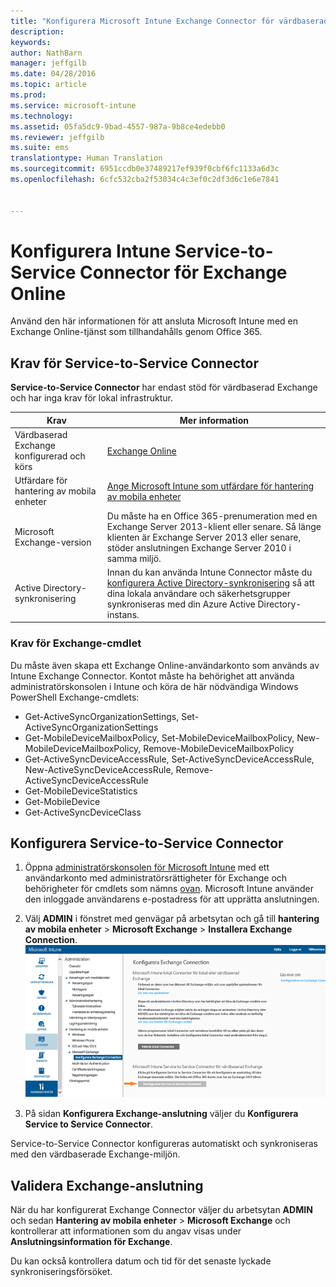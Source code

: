 ```yaml
---
title: "Konfigurera Microsoft Intune Exchange Connector för värdbaserad Exchange | Microsoft Intune"
description: 
keywords: 
author: NathBarn
manager: jeffgilb
ms.date: 04/28/2016
ms.topic: article
ms.prod: 
ms.service: microsoft-intune
ms.technology: 
ms.assetid: 05fa5dc9-9bad-4557-987a-9b8ce4edebb0
ms.reviewer: jeffgilb
ms.suite: ems
translationtype: Human Translation
ms.sourcegitcommit: 6951ccdb0e37489217ef939f0cbf6fc1133a6d3c
ms.openlocfilehash: 6cfc532cba2f53034c4c3ef0c2df3d6c1e6e7841


---
```


# Konfigurera Intune Service-to-Service Connector för Exchange Online

Använd den här informationen för att ansluta Microsoft Intune med en Exchange Online-tjänst som tillhandahålls genom Office 365.

## Krav för Service-to-Service Connector
**Service-to-Service Connector** har endast stöd för värdbaserad Exchange och har inga krav för lokal infrastruktur.

|Krav|Mer information|
|---------------|--------------------|
|Värdbaserad Exchange konfigurerad och körs|[Exchange Online](https://technet.microsoft.com/library/jj200580.aspx) |
|Utfärdare för hantering av mobila enheter| [Ange Microsoft Intune som utfärdare för hantering av mobila enheter](get-ready-to-enroll-devices-in-microsoft-intune.md#set-mobile-device-management-authority)|
|Microsoft Exchange-version|Du måste ha en Office 365-prenumeration med en Exchange Server 2013-klient eller senare. Så länge klienten är Exchange Server 2013 eller senare, stöder anslutningen Exchange Server 2010 i samma miljö.|
|Active Directory-synkronisering|Innan du kan använda Intune Connector måste du [konfigurera Active Directory-synkronisering](/intune/get-started/start-with-a-paid-subscription-to-microsoft-intune-step-3) så att dina lokala användare och säkerhetsgrupper synkroniseras med din Azure Active Directory-instans.|

### Krav för Exchange-cmdlet

Du måste även skapa ett Exchange Online-användarkonto som används av Intune Exchange Connector. Kontot måste ha behörighet att använda administratörskonsolen i Intune och köra de här nödvändiga Windows PowerShell Exchange-cmdlets:

 - Get-ActiveSyncOrganizationSettings, Set-ActiveSyncOrganizationSettings
 - Get-MobileDeviceMailboxPolicy, Set-MobileDeviceMailboxPolicy, New-MobileDeviceMailboxPolicy, Remove-MobileDeviceMailboxPolicy
 - Get-ActiveSyncDeviceAccessRule, Set-ActiveSyncDeviceAccessRule, New-ActiveSyncDeviceAccessRule, Remove-ActiveSyncDeviceAccessRule
 - Get-MobileDeviceStatistics
 - Get-MobileDevice
 - Get-ActiveSyncDeviceClass

## Konfigurera Service-to-Service Connector

1. Öppna [administratörskonsolen för Microsoft Intune](http://manage.microsoft.com) med ett användarkonto med administratörsrättigheter för Exchange och behörigheter för cmdlets som nämns [ovan](#exchange-cmdlet-requirements). Microsoft Intune använder den inloggade användarens e-postadress för att upprätta anslutningen.

2.  Välj **ADMIN** i fönstret med genvägar på arbetsytan och gå till **hantering av mobila enheter** > **Microsoft Exchange** > **Installera Exchange Connection**.
![Sidan Konfigurera Service-to-Service Connector](../media/intunesa5cservicetoserviceconnector.png)

3.  På sidan **Konfigurera Exchange-anslutning** väljer du **Konfigurera Service to Service Connector**.


Service-to-Service Connector konfigureras automatiskt och synkroniseras med den värdbaserade Exchange-miljön.

## Validera Exchange-anslutning

När du har konfigurerat Exchange Connector väljer du arbetsytan **ADMIN** och sedan **Hantering av mobila enheter** > **Microsoft Exchange** och kontrollerar att informationen som du angav visas under **Anslutningsinformation för Exchange**.

Du kan också kontrollera datum och tid för det senaste lyckade synkroniseringsförsöket.



<!--HONumber=Jun16_HO4-->


